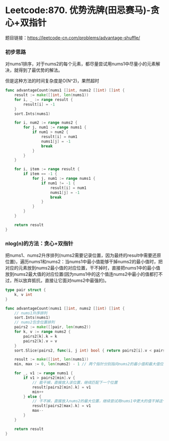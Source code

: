 # Leetcode:870. 优势洗牌(田忌赛马)-贪心+双指针


题目链接：https://leetcode-cn.com/problems/advantage-shuffle/

### 初步思路

对nums1排序，对于nums2的每个元素，都尽量尝试用nums1中尽量小的元素解决，就得到了最优势的解法。

但是这种方法的时间复杂度是O(N^2)，果然超时

```go
func advantageCount(nums1 []int, nums2 []int) []int {
    result := make([]int, len(nums1))
    for i, _ := range result {
        result[i] = -1
    }
    sort.Ints(nums1)

    for i, num2 := range nums2 {
        for j, num1 := range nums1 {
            if num1 > num2 {
                result[i] = num1
                nums1[j] = -1
                break
            }
        }
    }

    for i, item := range result {
        if item == -1 {
            for j, num1 := range nums1 {
                if num1 != -1 {
                    result[i] = num1
                    nums1[j] = -1
                    break
                }
            }
        }
    }

    return result
}
```

### nlog(n)的方法：贪心+双指针

把nums1、nums2升序排列(nums2需要记录位置，因为最终的result中需要还原位置)，遍历nums1和nums2：当nums1中最小值能够干掉nums2的最小值时，把对应的元素放到nums2最小值的对应位置，干不掉时，直接把nums1中的最小值放到nums2最大值的对应位置(因为nums1中的这个值连nums2中最小的值都打不过，所以放弃抵抗，直接让它面对nums2中最强的)。

```go
type pair struct {
    k, v int
}

func advantageCount(nums1 []int, nums2 []int) []int {
    // nums1升序排列
    sort.Ints(nums1)
    // nums2包含位置排列
    pairs2 := make([]pair, len(nums2))
    for k, v := range nums2 {
        pairs2[k].k = k
        pairs2[k].v = v
    }
    sort.Slice(pairs2, func(i, j int) bool { return pairs2[i].v < pairs2[j].v })

    result := make([]int, len(nums1))
    min, max := 0, len(nums2) - 1 // 两个指针分别指向nums2的最小值和最大值位置

    for _, v1 := range nums1 {
        if v1 > pairs2[min].v {
            // 能干掉，直接放入该位置，继续匹配下一个位置
            result[pairs2[min].k] = v1
            min++
        } else {
            // 干不掉，直接放入nums2的最大位置，继续尝试用nums1中更大的值干掉这个位置的元素
            result[pairs2[max].k] = v1
            max--
        }
    }

    return result
}
```
